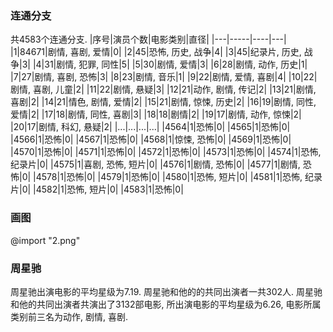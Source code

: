 ### 连通分支
共4583个连通分支.
|序号|演员个数|电影类别|直径|
|---|-----|----|---|
|1|84671|剧情, 喜剧, 爱情|0|
|2|45|恐怖, 历史, 战争|4|
|3|45|纪录片, 历史, 战争|3|
|4|31|剧情, 犯罪, 同性|5|
|5|30|剧情, 爱情|3|
|6|28|剧情, 动作, 历史|1|
|7|27|剧情, 喜剧, 恐怖|3|
|8|23|剧情, 音乐|1|
|9|22|剧情, 爱情, 喜剧|4|
|10|22|剧情, 喜剧, 儿童|2|
|11|22|剧情, 悬疑|3|
|12|21|动作, 剧情, 传记|2|
|13|21|剧情, 喜剧|2|
|14|21|情色, 剧情, 爱情|2|
|15|21|剧情, 惊悚, 历史|2|
|16|19|剧情, 同性, 爱情|2|
|17|18|剧情, 同性, 喜剧|3|
|18|18|剧情|2|
|19|17|剧情, 动作, 惊悚|2|
|20|17|剧情, 科幻, 悬疑|2|
|...|...|...|...|
|4564|1|恐怖|0|
|4565|1|恐怖|0|
|4566|1|恐怖|0|
|4567|1|恐怖|0|
|4568|1|惊悚, 恐怖|0|
|4569|1|恐怖|0|
|4570|1|恐怖|0|
|4571|1|恐怖|0|
|4572|1|恐怖|0|
|4573|1|恐怖|0|
|4574|1|恐怖, 纪录片|0|
|4575|1|喜剧, 恐怖, 短片|0|
|4576|1|剧情, 恐怖|0|
|4577|1|剧情, 恐怖|0|
|4578|1|恐怖|0|
|4579|1|恐怖|0|
|4580|1|恐怖, 短片|0|
|4581|1|恐怖, 纪录片|0|
|4582|1|恐怖, 短片|0|
|4583|1|恐怖|0|
### 画图
@import "2.png"
### 周星驰
周星驰出演电影的平均星级为7.19.
周星驰和他的的共同出演者一共302人.
周星驰和他的共同出演者共演出了3132部电影, 所出演电影的平均星级为6.26, 电影所属类别前三名为动作, 剧情, 喜剧.
